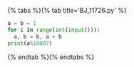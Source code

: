 {% tabs %}{% tab title='BJ_11726.py' %}

```py
a = b = 1
for i in range(int(input())):
  a, b = b, a + b
print(a%10007)
```

{% endtab %}{% endtabs %}
